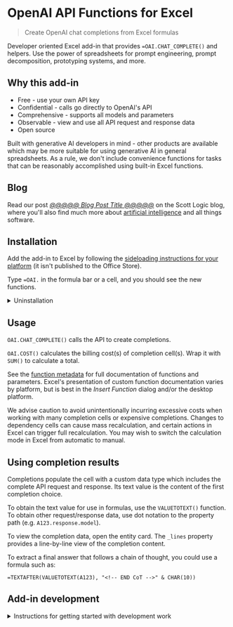 # OpenAI API Functions for Excel

> Create OpenAI chat completions from Excel formulas

Developer oriented Excel add-in that provides `=OAI.CHAT_COMPLETE()` and helpers. Use the power of spreadsheets for prompt engineering, prompt decomposition, prototyping systems, and more.

## Why this add-in

- Free - use your own API key
- Confidential - calls go directly to OpenAI's API
- Comprehensive - supports all models and parameters
- Observable - view and use all API request and response data
- Open source

Built with generative AI developers in mind - other products are available which may be more suitable for using generative AI in general spreadsheets. As a rule, we don't include convenience functions for tasks that can be reasonably accomplished using built-in Excel functions.

## Blog

Read our post [_@@@@@ Blog Post Title @@@@@_]() on the Scott Logic blog, where you'll also find much more about [artificial intelligence](https://blog.scottlogic.com/category/ai.html) and all things software.

## Installation

Add the add-in to Excel by following the [sideloading instructions for your platform](https://learn.microsoft.com/en-us/office/dev/add-ins/testing/test-debug-office-add-ins#sideload-an-office-add-in-for-testing) (it isn't published to the Office Store).

Type `=OAI.` in the formula bar or a cell, and you should see the new functions.

<details>
<summary>Uninstallation</summary>

For Excel on the web, clear your browser's cookies for its domain.

For other platforms, [clear the Office cache](https://learn.microsoft.com/en-us/office/dev/add-ins/testing/clear-cache).

</details>

## Usage

`OAI.CHAT_COMPLETE()` calls the API to create completions.

`OAI.COST()` calculates the billing cost(s) of completion cell(s). Wrap it with `SUM()` to calculate a total.

See the [function metadata](https://github.com/robatwilliams/openai-excel-functions/blob/main/src/functions/functions.json) for full documentation of functions and parameters. Excel's presentation of custom function documentation varies by platform, but is best in the _Insert Function_ dialog and/or the desktop platform.

We advise caution to avoid unintentionally incurring excessive costs when working with many completion cells or expensive completions. Changes to dependency cells can cause mass recalculation, and certain actions in Excel can trigger full recalculation. You may wish to switch the calculation mode in Excel from automatic to manual.

## Using completion results

Completions populate the cell with a custom data type which includes the complete API request and response. Its text value is the content of the first completion choice.

To obtain the text value for use in formulas, use the `VALUETOTEXT()` function. To obtain other request/response data, use dot notation to the property path (e.g. `A123.response.model`).

To view the completion data, open the entity card. The `_lines` property provides a line-by-line view of the completion content.

To extract a final answer that follows a chain of thought, you could use a formula such as:

```
=TEXTAFTER(VALUETOTEXT(A123), "<!-- END CoT -->" & CHAR(10))
```

## Add-in development

<details>
<summary>Instructions for getting started with development work</summary>

### Prerequisites

If you're on Windows, configure NPM to use a sh-compatible shell, e.g:

```bash
npm config set script-shell "C:\\Program Files\\git\\bin\\bash.exe"
```

Configure your IDE to adhere to the project code formatting. For VSCode, these will be loaded from the workspace settings in `.vscode/`; for other editors/IDEs you'll need to configure equivalently. You may need to unset/disable any personal settings or extensions that interfere.

### Install and run

1. Install the npm dependencies (`npm i`)
1. Generate and install certificates (`npm run install-certs`)
1. Run the local server (`npm start`).

Additionally you may need to navigate to the [root](https://localhost:3000/) in your browser and temporarily trust the newly created cert-key pair.

### Open in Excel web

1. Open a spreadsheet in Excel on the web and append the following query string parameters

```
wdaddindevserverport=3000&wdaddinmanifestfile=manifest-localhost.xml&wdaddinmanifestguid=00aeeb98-f4d9-4db0-a1e6-cdc652c08e34
```

2. If you are prompted to enable Excel developer mode, do so.

You should now be able to use the functions as normal. When you make a change, you'll need to reload the browser window.

### Open in Excel desktop

```bash
npm run sideload:desktop
```

### Key files

| Path | Description |
| --- | --- |
| src/functions/functions.js | The JavaScript functions which implement the functions. |
| src/functions/functions.json | The metadata which details each function and references its implementation. |
| shared.html | Root page loaded in the background during add-in startup. |
| manifest-local.xml | A version of manifest.xml which references https://localhost:3000/ for add-in development use. |
| manifest.xml | Configures where the add-in should be loaded from and what features it will make use of. |

</details>
